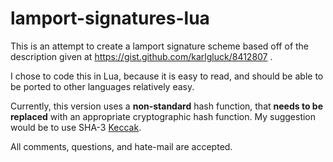 # lamport-signatures-lua

This is an attempt to create a lamport signature scheme based off of the description given at https://gist.github.com/karlgluck/8412807 .

I chose to code this in Lua, because it is easy to read, and should be able to be ported to other languages relatively easy.

Currently, this version uses a **non-standard** hash function, that **needs to be replaced** with an appropriate cryptographic hash function. My suggestion would be to use SHA-3 [Keccak](http://keccak.noekeon.org/).

All comments, questions, and hate-mail are accepted.
